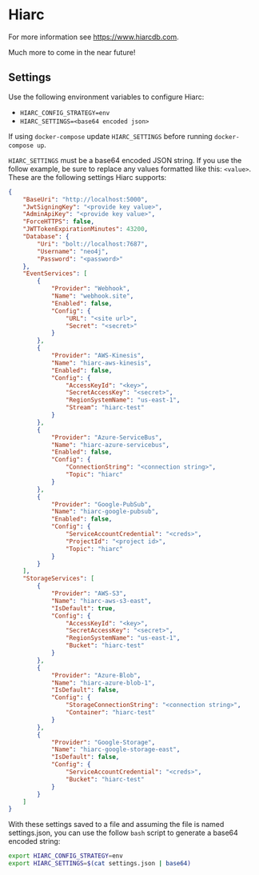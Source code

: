 # Hiarc

For more information see https://www.hiarcdb.com.

Much more to come in the near future!

## Settings

Use the following environment variables to configure Hiarc:

- `HIARC_CONFIG_STRATEGY=env`
- `HIARC_SETTINGS=<base64 encoded json>`

If using `docker-compose` update `HIARC_SETTINGS` before running `docker-compose up`.

`HIARC_SETTINGS` must be a base64 encoded JSON string. If you use the follow example, be sure to replace any values formatted like this: `<value>`. These are the following settings Hiarc supports:

```json
{
    "BaseUri": "http://localhost:5000",
    "JwtSigningKey": "<provide key value>",
    "AdminApiKey": "<provide key value>",
    "ForceHTTPS": false,
    "JWTTokenExpirationMinutes": 43200,
    "Database": {
        "Uri": "bolt://localhost:7687",
        "Username": "neo4j",
        "Password": "<password>"
    },
    "EventServices": [
        {
            "Provider": "Webhook",
            "Name": "webhook.site",
            "Enabled": false,
            "Config": {
                "URL": "<site url>",
                "Secret": "<secret>"
            }
        },
        {
            "Provider": "AWS-Kinesis",
            "Name": "hiarc-aws-kinesis",
            "Enabled": false,
            "Config": {
                "AccessKeyId": "<key>",
                "SecretAccessKey": "<secret>",
                "RegionSystemName": "us-east-1",
                "Stream": "hiarc-test"
            }
        },
        {
            "Provider": "Azure-ServiceBus",
            "Name": "hiarc-azure-servicebus",
            "Enabled": false,
            "Config": {
                "ConnectionString": "<connection string>",
                "Topic": "hiarc"
            }
        },
        {
            "Provider": "Google-PubSub",
            "Name": "hiarc-google-pubsub",
            "Enabled": false,
            "Config": {
                "ServiceAccountCredential": "<creds>",
                "ProjectId": "<project id>",
                "Topic": "hiarc"
            }
        }
    ],
    "StorageServices": [
        {
            "Provider": "AWS-S3",
            "Name": "hiarc-aws-s3-east",
            "IsDefault": true,
            "Config": {
                "AccessKeyId": "<key>",
                "SecretAccessKey": "<secret>",
                "RegionSystemName": "us-east-1",
                "Bucket": "hiarc-test"
            }
        },
        {
            "Provider": "Azure-Blob",
            "Name": "hiarc-azure-blob-1",
            "IsDefault": false,
            "Config": {
                "StorageConnectionString": "<connection string>",
                "Container": "hiarc-test"
            }
        },
        {
            "Provider": "Google-Storage",
            "Name": "hiarc-google-storage-east",
            "IsDefault": false,
            "Config": {
                "ServiceAccountCredential": "<creds>",
                "Bucket": "hiarc-test"
            }
        }
    ]
}
```

With these settings saved to a file and assuming the file is named settings.json, you can use the follow `bash` script to generate a base64 encoded string:

```sh
export HIARC_CONFIG_STRATEGY=env
export HIARC_SETTINGS=$(cat settings.json | base64)
```